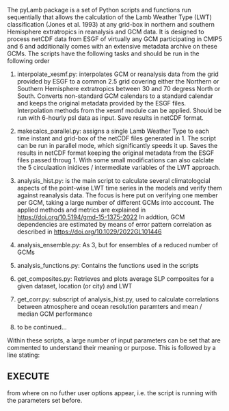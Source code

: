 The pyLamb package is a set of Python scripts and functions run
sequentially that allows the calculation of the Lamb Weather Type (LWT)
classification (Jones et al. 1993) at any grid-box in northern and southern Hemisphere
extratropics in reanalysis and GCM data. It is designed to process netCDF
data from ESGF of virtually any GCM participating in CMIP5 and 6 and
additionally comes with an extensive metadata archive on these GCMs.
The scripts have the following tasks and should be run in the following
order

1. interpolate_xesmf.py: interpolates GCM or reanalysis data from the
grid provided by ESGF to a common 2.5 grid covering either the Northern
or Southern Hemisphere extratropics between 30 and 70 degress North or
South. Converts non-standard GCM calendars to a standard calendar and
keeps the original metadata provided by the ESGF files. Interpolation
methods from the xesmf module can be applied. Should be run with
6-hourly psl data as input. Save results in netCDF format.

2. makecalcs_parallel.py: assigns a single Lamb Weather Type to each
time instant and grid-box of the netCDF files generated in 1. The script
can be run in parallel mode, which significantly speeds it up. Saves
the results in netCDF format keeping the original metadata from the ESGF
files passed throug 1. With some small modifications can also calclate
the 5 circulaation inidices / intermediate variables of the LWT approach.

3. analysis_hist.py: is the main script to calculate several climatologcial
aspects of the point-wise LWT time series in the models and verify them
against reanalysis data. The focus is here put on verifying one member
per GCM, taking a large number of different GCMs into acccount. The
applied methods and metrics are explained in https://doi.org/10.5194/gmd-15-1375-2022
In addtion, GCM dependencies are estimated by means of error pattern
correlation as described in https://doi.org/10.1029/2022GL101446

4. analysis_ensemble.py: As 3, but for ensembles of a reduced number of GCMs

5. analysis_functions.py: Contains the functions used in the scripts

6. get_composites.py: Retrieves and plots average SLP composites for a given
dataset, location (or city) and LWT

7. get_corr.py: subscript of analysis_hist.py, used to calculate
correlations between atmosphere and ocean resolution paramters and
mean / median GCM performance

8. to be continued...

Within these scripts, a large number of input parameters can be set
that are commented to understand their meaning or purpose. This is
followed by a line stating:

## EXECUTE ##########################

from where on no futher user options appear, i.e. the script is running
with the parameters set before.
